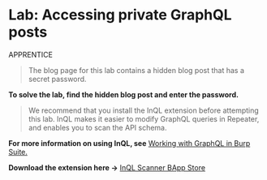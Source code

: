 # Lab: Accessing private GraphQL posts
APPRENTICE

>The blog page for this lab contains a hidden blog post that has a secret password.

**To solve the lab, find the hidden blog post and enter the password.**

>We recommend that you install the InQL extension before attempting this lab. InQL makes it easier to modify GraphQL queries in Repeater, and enables you to scan the API schema.

**For more information on using InQL, see** [Working with GraphQL in Burp Suite.](https://portswigger.net/burp/documentation/desktop/testing-workflow/session-management/working-with-graphql)


**Download the extension here ->** [InQL Scanner BApp Store](https://portswigger.net/bappstore/296e9a0730384be4b2fffef7b4e19b1f)
